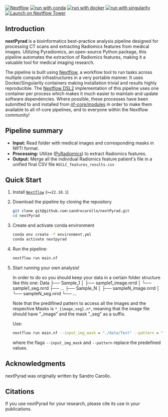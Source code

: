 [![Nextflow](https://img.shields.io/badge/nextflow%20DSL2-%E2%89%A522.10.1-23aa62.svg)](https://www.nextflow.io/)
[![run with conda](http://img.shields.io/badge/run%20with-conda-3EB049?labelColor=000000&logo=anaconda)](https://docs.conda.io/en/latest/)
[![run with docker](https://img.shields.io/badge/run%20with-docker-0db7ed?labelColor=000000&logo=docker)](https://www.docker.com/)
[![run with singularity](https://img.shields.io/badge/run%20with-singularity-1d355c.svg?labelColor=000000)](https://sylabs.io/docs/)
[![Launch on Nextflow Tower](https://img.shields.io/badge/Launch%20%F0%9F%9A%80-Nextflow%20Tower-%234256e7)](https://tower.nf/launch?pipeline=https://github.com/nf/nextpyrad)

## Introduction

<!-- TODO nf-core: Write a 1-2 sentence summary of what data the pipeline is for and what it does -->

**nextPyrad** is a bioinformatics best-practice analysis pipeline designed for processing CT scans and extracting Radiomics features from medical images. Utilizing Pyradiomics, an open-source Python package, this pipeline automates the extraction of Radiomics features, making it a valuable tool for medical imaging research.

The pipeline is built using [Nextflow](https://www.nextflow.io), a workflow tool to run tasks across multiple compute infrastructures in a very portable manner. It uses Docker/Singularity containers making installation trivial and results highly reproducible. The [Nextflow DSL2](https://www.nextflow.io/docs/latest/dsl2.html) implementation of this pipeline uses one container per process which makes it much easier to maintain and update software dependencies. Where possible, these processes have been submitted to and installed from [nf-core/modules](https://github.com/nf-core/modules) in order to make them available to all nf-core pipelines, and to everyone within the Nextflow community!

## Pipeline summary

<!-- TODO nf-core: Fill in short bullet-pointed list of the default steps in the pipeline -->

* **Input:** Read folder with medical images and corresponding masks in NIfTI format.
* **Processing:** Utilize ([PyRadiomics](https://pyradiomics.readthedocs.io/en/latest/index.html)) to extract Radiomics features.
* **Output:** Merge all the individual Radiomics feature patient's file in a unified final CSV file `NSCLC_features_results.csv`

## Quick Start

1. Install [`Nextflow`](https://www.nextflow.io/docs/latest/getstarted.html#installation) (`>=22.10.1`)

2. Download the pipeline by cloning the repository

   ```bash
   git clone git@github.com:sandrocarollo/nextPyrad.git
   cd nextPyrad
   ```

3. Create and activate conda environment
   ```bash
   conda env create -f environment.yml
   conda activate nextpyrad
   ```
   
4. Run the pipeline:

   ```bash
   nextflow run main.nf 
   ```

5. Start running your own analysis!

   In order to do so you should keep your data in a certain folder structure like this one:
   Data
   ├── Sample_1
   │   ├── sample1_image.nrrd
   │   └── sample1_seg.nrrd
   ├── ...
   ├── Sample_N
   │   ├── sampleN_image.nrrd
   │   └── sampleN_seg.nrrd
   └── ...

   Note that the predifined pattern to access all the Images and the respective Masks is `*_{image,seg}.n*`, meaning that the image file should have "_image" and the mask "_seg" as a suffix.
   
   Use:
   ```bash
   nextflow run main.nf --input_img_mask = "./data/Test" --pattern = "*_{image,seg}.n*"
   ```
   where the flags `--input_img_mask` and `--pattern` replace the predefined values. 

## Acknowledgments

nextPyrad was originally written by Sandro Carollo.

## Citations

If you use nextPyrad for your research, please cite its use in your publications.

